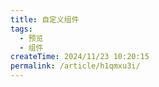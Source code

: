 ```yaml
---
title: 自定义组件
tags:
  - 预览
  - 组件
createTime: 2024/11/23 10:20:15
permalink: /article/h1qmxu3i/
---
```


<CustomComponent />
